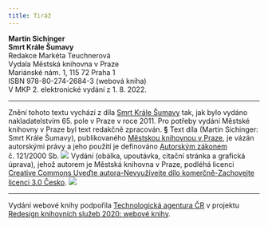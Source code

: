 ```yaml
---
title: Tiráž
---
```


**Martin Sichinger    
Smrt Krále Šumavy**  
Redakce Markéta Teuchnerová  
Vydala Městská knihovna v Praze  
Mariánské nám. 1, 115 72 Praha 1  
ISBN 978-80-274-2684-3 (webová kniha)  
V MKP 2. elektronické vydání z 1. 8. 2022.

***

Znění tohoto textu vychází z díla [Smrt Krále Šumavy](https://search.mlp.cz/cz/titul/smrt-krale-sumavy/3653872/#/) tak, jak bylo vydáno nakladatelstvím 65. pole v Praze v roce 2011. Pro potřeby vydání Městské knihovny v Praze byl text redakčně zpracován.
**§**
Text díla (Martin Sichinger: Smrt Krále Šumavy), publikovaného [Městskou knihovnou v Praze](https://www.mlp.cz/cz/), je vázán autorskými právy a jeho použití je definováno [Autorským zákonem](https://www.mkcr.cz/predpisy-zakonu-709.html) č. 121/2000 Sb.
![](../Images/image001.jpg)
Vydání (obálka, upoutávka, citační stránka a grafická úprava), jehož autorem je Městská knihovna v Praze, podléhá licenci [Creative Commons Uveďte autora-Nevyužívejte dílo komerčně-Zachovejte licenci 3.0 Česko](https://creativecommons.org/licenses/by-nc-sa/3.0/cz/).
![](../Images/image002.jpg)

***

Vydání webové knihy podpořila [Technologická agentura ČR](https://www.tacr.cz/) v projektu [Redesign knihovních služeb 2020: webové knihy](https://starfos.tacr.cz/cs/project/TL04000391).